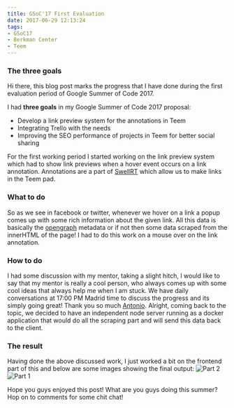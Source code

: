 ```yaml
---
title: GSoC'17 First Evaluation
date: 2017-06-29 12:13:24
tags:
- GSoC17
- Berkman Center
- Teem
---
```


### The three goals

Hi there, this blog post marks the progress that I have done during the first evaluation period of Google Summer of Code 2017.

I had **three goals** in my Google Summer of Code 2017 proposal:

+ Develop a link preview system for the annotations in Teem
+ Integrating Trello with the needs
+ Improving the SEO performance of projects in Teem for better social sharing

For the first working period I started working on the link preview system which had to show link previews when a hover event occurs on a link annotation. Annotations are a part of [SwellRT](https://swellrt.teem.works) which allow us to make links in the Teem pad.

### What to do
So as we see in facebook or twitter, whenever we hover on a link a popup comes up with some rich information about the given link. All this data is basically the [opengraph](http://http://ogp.me/) metadata or if not then some data scraped from the innerHTML of the page! I had to do this work on a mouse over on the link annotation.

### How to do
I had some discussion with my mentor, taking a slight hitch, I would like to say that my mentor is really a cool person, who always comes up with some cool ideas that always help me when I am stuck. We have daily conversations at 17:00 PM Madrid time to discuss the progress and its simply going great! Thank you so much [Antonio](https://github.com/atfornes).
Alright, coming back to the topic, we decided to have an independent node server running as a docker application that would do all the scraping part and will send this data back to the client.

### The result
Having done the above discussed work, I just worked a bit on the frontend part of this and below are some images showing the final output:
![Part 2](https://krshubham.github.io/images/gsoc-part-1_2.png "Link annotation loading")
![Part 1](https://krshubham.github.io/images/gsoc-part-1_1.png "Link annotation preview")

Hope you guys enjoyed this post! What are you guys doing this summer?
Hop on to comments for some chit chat!